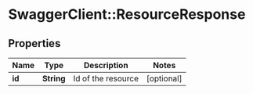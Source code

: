 # SwaggerClient::ResourceResponse

## Properties
Name | Type | Description | Notes
------------ | ------------- | ------------- | -------------
**id** | **String** | Id of the resource | [optional] 


